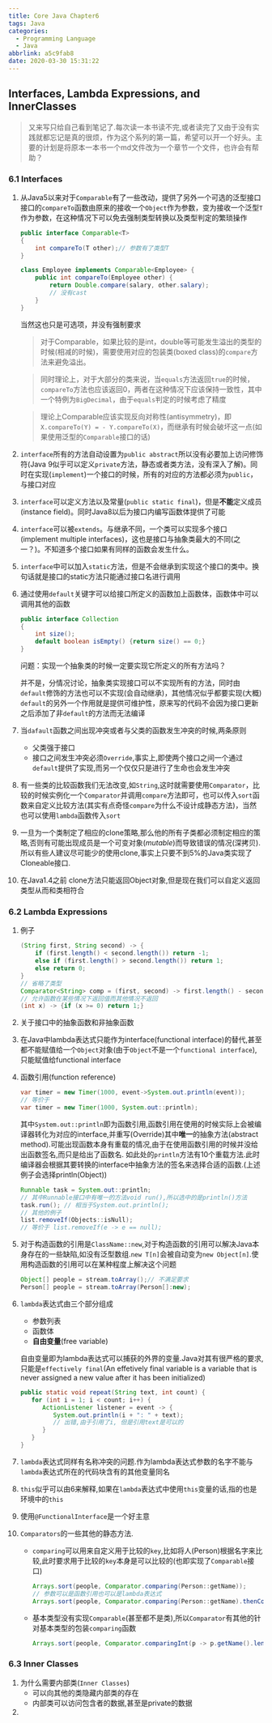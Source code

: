 ```yaml
---
title: Core Java Chapter6
tags: Java
categories:
  - Programming Language
  - Java
abbrlink: a5c9fab8
date: 2020-03-30 15:31:22
---
```


## Interfaces, Lambda Expressions, and InnerClasses
> 又来写只给自己看到笔记了.每次读一本书读不完,或者读完了又由于没有实践就都忘记是真的很烦，作为这个系列的第一篇，希望可以开一个好头。主要的计划是将原本一本书一个md文件改为一个章节一个文件，也许会有帮助？ 
### 6.1 Interfaces
1. 从Java5以来对于`Comparable`有了一些改动，提供了另外一个可选的泛型接口接口的`compareTo`函数由原来的接收一个`Object`作为参数，变为接收一个泛型`T`作为参数，在这种情况下可以免去强制类型转换以及类型判定的繁琐操作
   ```Java
   public interface Comparable<T>
   {
       int compareTo(T other);// 参数有了类型T
   }

   class Employee implements Comparable<Employee> {
       public int compareTo(Employee other) {
           return Double.compare(salary, other.salary);
           // 没有cast
       }
   }
   ```
   当然这也只是可选项，并没有强制要求
   > 对于Comparable，如果比较的是int，double等可能发生溢出的类型的时候(相减的时候)，需要使用对应的包装类(boxed class)的`compare`方法来避免溢出。

   > 同时理论上，对于大部分的类来说，当`equals`方法返回`true`的时候，`compareTo`方法也应该返回0，两者在这种情况下应该保持一致性，其中一个特例为`BigDecimal`，由于`equals`判定的时候考虑了精度

   > 理论上Comparable应该实现反向对称性(antisymmetry)，即`X.compareTo(Y) = - Y.compareTo(X)`，而继承有时候会破坏这一点(如果使用泛型的`Comparable`接口的话)
<!--more-->

2. `interface`所有的方法自动设置为`public abstract`所以没有必要加上访问修饰符(Java 9似乎可以定义`private`方法，静态或者类方法，没有深入了解)。同时在实现(`implement`)一个接口的时候，所有的对应的方法都必须为`public`，与接口对应
3. `interface`可以定义方法以及常量(`public static final`)，但是**不能**定义成员(instance field)。同时Java8以后为接口内编写函数体提供了可能
4. `interface`可以被`extends`。与继承不同，一个类可以实现多个接口(implement multiple interfaces)，这也是接口与抽象类最大的不同(之一？)。不知道多个接口如果有同样的函数会发生什么。
5. `interface`中可以加入`static`方法，但是不会继承到实现这个接口的类中。换句话就是接口的static方法只能通过接口名进行调用
6. 通过使用`default`关键字可以给接口所定义的函数加上函数体，函数体中可以调用其他的函数
   ```Java
   public interface Collection
   {
       int size();
       default boolean isEmpty() {return size() == 0;}
   }
   ```
   问题：实现一个抽象类的时候一定要实现它所定义的所有方法吗？

   并不是，分情况讨论，抽象类实现接口可以不实现所有的方法，同时由`default`修饰的方法也可以不实现(会自动继承)，其他情况似乎都要实现(大概)
   `default`的另外一个作用就是提供可维护性，原来写的代码不会因为接口更新之后添加了非`default`的方法而无法编译
7. 当`dafault`函数之间出现冲突或者与父类的函数发生冲突的时候,两条原则
   - 父类强于接口
   - 接口之间发生冲突必须`Override`,事实上,即使两个接口之间一个通过`default`提供了实现,而另一个仅仅只是进行了生命也会发生冲突

8. 有一些类的比较函数我们无法改变,如`String`,这时就需要使用`Comparator`，比较的时候实例化一个`Comparator`并调用`compare`方法即可，也可以传入`sort`函数来自定义比较方法(其实有点奇怪`compare`为什么不设计成静态方法)，当然也可以使用`lambda`函数传入`sort`
9. 一旦为一个类制定了相应的clone策略,那么他的所有子类都必须制定相应的策略,否则有可能出现成员是一个可变对象(*mutable*)而导致错误的情况(深拷贝).所以有些人建议尽可能少的使用clone,事实上只要不到5%的Java类实现了Cloneable接口.
10. 在Java1.4之前 clone方法只能返回Object对象,但是现在我们可以自定义返回类型从而和类相符合

### 6.2 Lambda Expressions
1. 例子
   ```Java
   (String first, String second) -> {
       if (first.length() < second.length()) return -1;
       else if (first.length() > second.length()) return 1;
       else return 0;
   }
   // 省略了类型
   Comparator<String> comp = (first, second) -> first.length() - second.length(); 
   // 允许函数在某些情况下返回值而其他情况不返回
   (int x) -> {if (x >= 0) return 1;}
   ```

2. 关于接口中的抽象函数和非抽象函数
3. 在Java中lambda表达式只能作为interface(functional interface)的替代,甚至都不能赋值给一个`Object`对象(由于`Object`不是一个`functional interface`),只能赋值给functional interface
4. 函数引用(function reference)
   ```Java
   var timer = new Timer(1000, event->System.out.println(event));
   // 等价于
   var timer = new Timer(1000, System.out::println);
   ```
   其中`System.out::println`即为函数引用,函数引用在使用的时候实际上会被编译器转化为对应的interface,并重写(Override)其中**唯一**的抽象方法(abstract method).可能出现函数本身有重载的情况,由于在使用函数引用的时候并没给出函数签名,而只是给出了函数名. 如此处的`println`方法有10个重载方法.此时编译器会根据其要转换的interface中抽象方法的签名来选择合适的函数.(上述例子会选择println(Object))
   ```Java
   Runnable task = System.out::println;
   // 其中Runnable接口中有唯一的方法void run(),所以选中的是println()方法
   task.run(); // 相当于System.out.println();
   // 其他的例子
   list.removeIf(Objects::isNull);
   // 等价于 list.removeIf(e -> e == null);
   ```
5. 对于构造函数的引用是`ClassName::new`,对于构造函数的引用可以解决Java本身存在的一些缺陷,如没有泛型数组.`new T[n]`会被自动变为`new Object[n]`.使用构造函数的引用可以在某种程度上解决这个问题
   ```Java
   Object[] people = stream.toArray();// 不满足要求
   Person[] people = stream.toArray(Person[]:new);
   ```
6. `lambda`表达式由三个部分组成
   - 参数列表
   - 函数体
   - **自由变量**(free variable)

   自由变量即为lambda表达式可以捕获的外界的变量.Java对其有很严格的要求,只能是`effectively final`(An effetively final variable is a variable that is never assigned a new value after it has been initialized)
   ```Java
   public static void repeat(String text, int count) {
      for (int i = 1; i < count; i++) {
         ActionListener listener = event -> {
            System.out.println(i + ": " + text);
            // 出错,由于引用了i, 但是引用text是可以的
         }
      }
   }
   ```
7. `lambda`表达式同样有名称冲突的问题.作为lambda表达式参数的名字不能与`lambda`表达式所在的代码块含有的其他变量同名
8. `this`似乎可以由6来解释,如果在`lambda`表达式中使用`this`变量的话,指的也是环境中的`this`
9. 使用`@FunctionalInterface`是一个好主意
10. `Comparators`的一些其他的静态方法.
    - `comparing`可以用来自定义用于比较的`key`,比如将人(Person)根据名字来比较,此时要求用于比较的`key`本身是可以比较的(也即实现了`Comparable`接口)
      ```Java
      Arrays.sort(people, Comparator.comparing(Person::getName));
      // 参数可以是函数引用也可以是lambda表达式
      Arrays.sort(people, Comparator.comparing(Person::getName).thenComparing(Person::getFirstName)); // 甚至可以链式制定下一级的比较对象
      ```
    - 基本类型没有实现`Comparable`(甚至都不是类),所以`Comparator`有其他的针对基本类型的包装`comparing`函数
      ```Java
      Arrays.sort(people, Comparator.comparingInt(p -> p.getName().length()));
      ```
### 6.3 Inner Classes
1. 为什么需要内部类(`Inner Classes`)
   - 可以向其他的类隐藏内部类的存在
   - 内部类可以访问包含者的数据,甚至是private的数据
2. 

